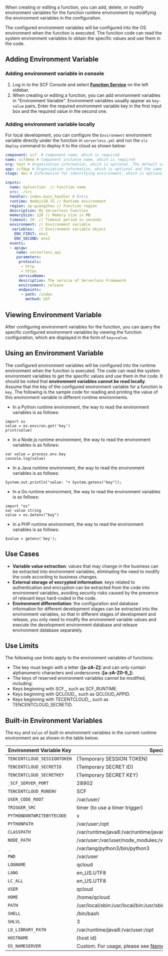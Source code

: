 When creating or editing a function, you can add, delete, or modify environment variables for the function runtime environment by modifying the environment variables in the configuration.

The configured environment variables will be configured into the OS environment when the function is executed. The function code can read the system environment variables to obtain the specific values and use them in the code.

## Adding Environment Variable
### Adding environment variable in console
1. Log in to the SCF Console and select **[Function Service](https://console.cloud.tencent.com/scf/list)** on the left sidebar.
2. When creating or editing a function, you can add environment variables in "Environment Variable".
Environment variables usually appear as `key-value` pairs. Enter the required environment variable key in the first input box and the required value in the second one.

### Adding environment variable locally
For local development, you can configure the `Environment` environment variable directly under the function in `serverless.yml` and run the `sls deploy` command to deploy it to the cloud as shown below:
```yaml
component: scf  # Component name, which is required
name: scfdemo # Component instance name, which is required
org: test # Organization information, which is optional. The default value is the `appid` of your Tencent Cloud account
app: scfApp # Organization information, which is optional and the same as `name` by default
stage: dev # Information for identifying environment, which is optional. The default value is `dev`

inputs:
  name: myFunction  // Function name
  src: ./src
  handler: index.main_handler # Entry
  runtime: Nodejs10.15 // Runtime environment
  region: ap-guangzhou // Function region
  description: My Serverless Function
  memorySize: 128 // Memory size in MB
  timeout: 20  // Timeout period in seconds
  environment: // Environment variable
   variables:  // Environment variable object
    ENV_FIRST: env1
    ENV_SECOND: env2
  events:
  - apigw:
     name: serverless_api
     parameters:
      protocols:
       - http
       - https
      serviceName:
      description: The service of Serverless Framework
      environment: release
      endpoints:
       - path: /index
         method: GET
```

## Viewing Environment Variable

After configuring environment variables for the function, you can query the specific configured environment variables by viewing the function configuration, which are displayed in the form of `key=value`.


## Using an Environment Variable

The configured environment variables will be configured into the runtime environment when the function is executed. The code can read the system environment variables to get the specific values and use them in the code. It should be noted that **environment variables cannot be read locally**.
Assume that the key of the configured environment variable for a function is `key`. The following is the sample code for reading and printing the value of this environment variable in different runtime environments.
- In a Python runtime environment, the way to read the environment variables is as follows:
```
import os
value = os.environ.get('key')
print(value)
```
- In a Node.js runtime environment, the way to read the environment variables is as follows:
```
var value = process.env.key
console.log(value)
```
- In a Java runtime environment, the way to read the environment variables is as follows:
```
System.out.println("value: "+ System.getenv("key"));
```
- In a Go runtime environment, the way to read the environment variables is as follows:
```
import "os"
var value string
value = os.Getenv("key")
```
- In a PHP runtime environment, the way to read the environment variables is as follows:
```
$value = getenv('key');
```

## Use Cases

- **Variable value extraction**: values that may change in the business can be extracted into environment variables, eliminating the need to modify the code according to business changes.
- **External storage of encrypted information**: keys related to authentication and encryption can be extracted from the code into environment variables, avoiding security risks caused by the presence of relevant keys hard-coded in the code.
- **Environment differentiation**: the configuration and database information for different development stages can be extracted into the environment variables, so that in different stages of development and release, you only need to modify the environment variable values and execute the development environment database and release environment database separately.

## Use Limits

The following use limits apply to the environment variables of functions:
- The key must begin with a letter (**[a-zA-Z]**) and can only contain alphanumeric characters and underscores (**[a-zA-Z0-9\_]**).
- The keys of reserved environment variables cannot be modified, including:
 - Keys beginning with SCF\_, such as SCF\_RUNTIME.
 - Keys beginning with QCLOUD\_, such as QCLOUD\_APPID.
 - Keys beginning with TECENTCLOUD\_, such as TENCENTCLOUD\_SECRETID.


## Built-in Environment Variables

The `Key` and `Value` of built-in environment variables in the current runtime environment are as shown in the table below:

| Environment Variable Key | Specific Value or Value Source |
| - | - |
| `TENCENTCLOUD_SESSIONTOKEN` | {Temporary SESSION TOKEN}  |
| `TENCENTCLOUD_SECRETID`     | {Temporary SECRET ID}  |
| `TENCENTCLOUD_SECRETKEY`    | {Temporary SECRET KEY} |
| `_SCF_SERVER_PORT`          | 28902 |
| `TENCENTCLOUD_RUNENV`       | SCF |   
| `USER_CODE_ROOT`            |	/var/user/  |
| `TRIGGER_SRC`              |	timer (to use a timer trigger) |
| `PYTHONDONTWRITEBYTECODE`   | x |
| `PYTHONPATH`                | /var/user:/opt |
| `CLASSPATH`                 |	/var/runtime/java8:/var/runtime/java8/lib/*:/opt |
| `NODE_PATH`                 |	/var/user:/var/user/node_modules:/var/lang/node6/lib/node_modules:/opt:/opt/node_modules |
| `_`	  | /var/lang/python3/bin/python3 |
| `PWD` |	/var/user |
| `LOGNAME` |	qcloud  |
| `LANG`  | en_US.UTF8 |
| `LC_ALL`| en_US.UTF8 |
| `USER`  |	qcloud  |
| `HOME`  |	/home/qcloud  |
| `PATH`  |	/usr/local/sbin:/usr/local/bin:/usr/sbin:/usr/bin:/sbin:/bin |
| `SHELL` |	/bin/bash |
| `SHLVL` |	3 |
| `LD_LIBRARY_PATH` |	/var/runtime/java8:/var/user:/opt |
| `HOSTNAME`  |	{host id}  |
|`OS_NAMESERVER` | Custom. For usage, please see [Name Server Configuration in VPC](https://intl.cloud.tencent.com/document/product/583/19703) |
